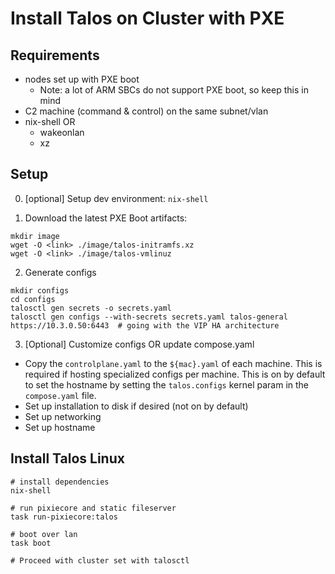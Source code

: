 # Install Talos on Cluster with PXE

## Requirements

- nodes set up with PXE boot
  - Note: a lot of ARM SBCs do not support PXE boot, so keep this in mind
- C2 machine (command & control) on the same subnet/vlan
- nix-shell OR
  - wakeonlan
  - xz

## Setup

0. [optional] Setup dev environment: `nix-shell`

1. Download the latest PXE Boot artifacts:
```
mkdir image
wget -O <link> ./image/talos-initramfs.xz
wget -O <link> ./image/talos-vmlinuz
```

2. Generate configs
```
mkdir configs
cd configs
talosctl gen secrets -o secrets.yaml
talosctl gen configs --with-secrets secrets.yaml talos-general https://10.3.0.50:6443  # going with the VIP HA architecture
```

3. [Optional] Customize configs OR update compose.yaml

- Copy the `controlplane.yaml` to the `${mac}.yaml` of each machine. This is required if hosting specialized configs per
  machine. This is on by default to set the hostname by setting the `talos.configs` kernel param in the `compose.yaml` file.
- Set up installation to disk if desired (not on by default)
- Set up networking
- Set up hostname


## Install Talos Linux

```
# install dependencies
nix-shell

# run pixiecore and static fileserver
task run-pixiecore:talos

# boot over lan
task boot 

# Proceed with cluster set with talosctl
```
